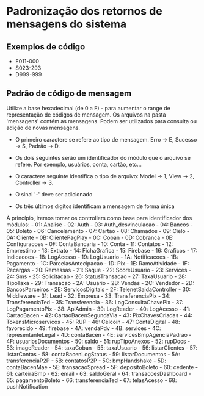 # Padronização dos retornos de mensagens do sistema

## Exemplos de código

- E011-000
- S023-293
- D999-999

## Padrão de código de mensagem

Utilize a base hexadecimal (de 0 a F) - para aumentar o range de representação de códigos de mensagem.
Os arquivos na pasta 'mensagens' contém as mensagens. Podem ser utilizados para consulta ou adição de novas mensagens.

- O primeiro caractere se refere ao tipo de mensagem.
    Erro    -> E,
    Sucesso -> S,
    Padrão  -> D.

- Os dois seguintes serão um identificador do módulo que o arquivo se refere. Por exemplo, usuários, conta, cartão, etc...

- O caractere seguinte identifica o tipo de arquivo:
    Model      -> 1,
    View       -> 2,
    Controller -> 3.

- O sinal '-' deve ser adicionado

- Os três últimos dígitos identificam a mensagem de forma única

À princípio, iremos tomar os controllers como base para identificador dos módulos:
    - 01: Analise
    - 02: Auth
    - 03: Auth_desvinculacao
    - 04: Bancos
    - 05: Boleto
    - 06: Cancelamento
    - 07: Cartao
    - 08: Chamados
    - 09: Cielo
    - 0A: Cliente
    - 0B: ClientePagPlay
    - 0C: Coban
    - 0D: Cobranca
    - 0E: Configuracoes
    - 0F: ContaBancaria
    - 10: Conta
    - 11: Contatos
    - 12: Emprestimo
    - 13: Extrato
    - 14: FichaGrafica
    - 15: Firebase
    - 16: Graficos
    - 17: Indicacoes
    - 18: LogAcesso
    - 19: LogUsuario
    - 1A: Notificacoes
    - 1B: Pagamento
    - 1C: ParcelasAntecipacao
    - 1D: Pix
    - 1E: RamoAtividade
    - 1F: Recargas
    - 20: Remessas
    - 21: Saque
    - 22: ScoreUsuario
    - 23: Services
    - 24: Sms
    - 25: Solicitacao
    - 26: StatusTransacao
    - 27: TaxaUsuario
    - 28: TipoTaxa
    - 29: Transacao
    - 2A: Usuario
    - 2B: Vendas
    - 2C: Vendedor
    - 2D: BancosParceiros
    - 2E: ServicosDigitais
    - 2F: TelenetSaidaController
    - 30: Middleware
    - 31: Lead
    - 32: Empresa
    - 33: TransferenciaPix
    - 34: TransferenciaTed
    - 35: Transferencia
    - 36: LogConsultaChavePix
    - 37: LogPagamentoPix
    - 38: ApiAdmin
    - 39: LogReader
    - 40: LogAcesso
    - 41: CartaoBacen
    - 42: CartaoBacenSegundaVia
    - 43: PixChavesCriadas
    - 44: TokensMicroservicos
    - 45: RUP
    - 46: Celcoin
    - 47: ContaDigital
    - 48: favorecido
    - 49: firebase
    - 4A: vendaPdv
    - 4B: services
    - 4C: representanteLegal
    - 4D: contaBacen
    - 4E: servicesBmpAgenciaPadrao
    - 4F: usuariosDocumentos
    - 50: saldo
    - 51: rupTipoAnexos
    - 52: rupDocs
    - 53: imageReader
    - 54: taxaCoban
    - 55: taxaUsuario
    - 56: listarClientes
    - 57: listarContas
    - 58: contaBacenLogStatus
    - 59: listarDocumentos
    - 5A: transferenciaP2P
    - 5B: contatosP2P
    - 5C: bmpHandshake
    - 5D: contaBacenMae
    - 5E: transacaoSpread
    - 5F: depositoBoleto
    - 60: cedente
    - 61: carteiraBmp
    - 62: email
    - 63: saldoGeral
    - 64: transacoesDashboard
    - 65: pagamentoBoleto
    - 66: transferenciaTed
    - 67: telasAcesso
    - 68: pushNotification
